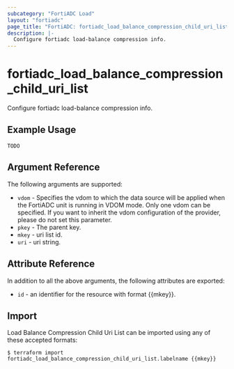 ```yaml
---
subcategory: "FortiADC Load"
layout: "fortiadc"
page_title: "FortiADC: fortiadc_load_balance_compression_child_uri_list"
description: |-
  Configure fortiadc load-balance compression info.
---
```


# fortiadc_load_balance_compression_child_uri_list
Configure fortiadc load-balance compression info.

## Example Usage
```hcl
TODO
```

## Argument Reference

The following arguments are supported:

* `vdom` - Specifies the vdom to which the data source will be applied when the FortiADC unit is running in VDOM mode. Only one vdom can be specified. If you want to inherit the vdom configuration of the provider, please do not set this parameter.
* `pkey` - The parent key.
* `mkey` - uri list id.
* `uri` - uri string. 

## Attribute Reference

In addition to all the above arguments, the following attributes are exported:
* `id` - an identifier for the resource with format {{mkey}}.

## Import
 Load Balance Compression Child Uri List can be imported using any of these accepted formats:
```
$ terraform import fortiadc_load_balance_compression_child_uri_list.labelname {{mkey}}
```
